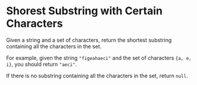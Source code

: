 # Shorest Substring with Certain Characters

Given a string and a set of characters, return the shortest substring containing all the characters in the set.

For example, given the string `"figeahaeci"` and the set of characters `{a, e, i}`, you should return `"aeci"`.

If there is no substring containing all the characters in the set, return `null`.
